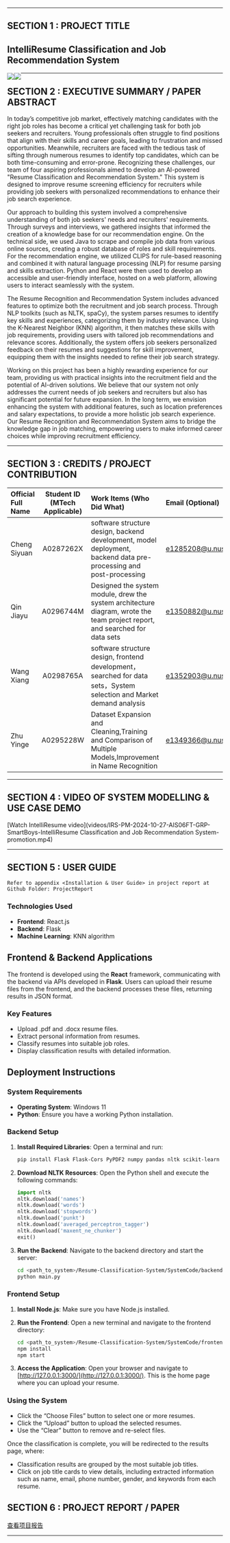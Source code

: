 ﻿
---

## SECTION 1 : PROJECT TITLE
## IntelliResume Classification and Job Recommendation System 

<img src="Resume.png"
     style="float: left; margin-right: 0px;" />
<img src="result.png"
     style="float: left; margin-right: 0px;" />


---

## SECTION 2 : EXECUTIVE SUMMARY / PAPER ABSTRACT
In today’s competitive job market, effectively matching candidates with the right job roles has become a critical yet challenging task for both job seekers and recruiters. Young professionals often struggle to find positions that align with their skills and career goals, leading to frustration and missed opportunities. Meanwhile, recruiters are faced with the tedious task of sifting through numerous resumes to identify top candidates, which can be both time-consuming and error-prone. Recognizing these challenges, our team of four aspiring professionals aimed to develop an AI-powered "Resume Classification and Recommendation System." This system is designed to improve resume screening efficiency for recruiters while providing job seekers with personalized recommendations to enhance their job search experience.

Our approach to building this system involved a comprehensive understanding of both job seekers' needs and recruiters' requirements. Through surveys and interviews, we gathered insights that informed the creation of a knowledge base for our recommendation engine. On the technical side, we used Java to scrape and compile job data from various online sources, creating a robust database of roles and skill requirements. For the recommendation engine, we utilized CLIPS for rule-based reasoning and combined it with natural language processing (NLP) for resume parsing and skills extraction. Python and React were then used to develop an accessible and user-friendly interface, hosted on a web platform, allowing users to interact seamlessly with the system.

The Resume Recognition and Recommendation System includes advanced features to optimize both the recruitment and job search process. Through NLP toolkits (such as NLTK, spaCy), the system parses resumes to identify key skills and experiences, categorizing them by industry relevance. Using the K-Nearest Neighbor (KNN) algorithm, it then matches these skills with job requirements, providing users with tailored job recommendations and relevance scores. Additionally, the system offers job seekers personalized feedback on their resumes and suggestions for skill improvement, equipping them with the insights needed to refine their job search strategy.


Working on this project has been a highly rewarding experience for our team, providing us with practical insights into the recruitment field and the potential of AI-driven solutions. We believe that our system not only addresses the current needs of job seekers and recruiters but also has significant potential for future expansion. In the long term, we envision enhancing the system with additional features, such as location preferences and salary expectations, to provide a more holistic job search experience. Our Resume Recognition and Recommendation System aims to bridge the knowledge gap in job matching, empowering users to make informed career choices while improving recruitment efficiency.

---

## SECTION 3 : CREDITS / PROJECT CONTRIBUTION

| Official Full Name  | Student ID (MTech Applicable)  | Work Items (Who Did What) | Email (Optional) |
| :------------ |:---------------:| :-----| :-----|
| Cheng Siyuan | A0287262X | software structure design, backend development, model deployment, backend data pre-processing and post-processing| e1285208@u.nus.edu |
| Qin Jiayu | A0296744M | Designed the system module, drew the system architecture diagram, wrote the team project report, and searched for data sets| e1350882@u.nus.edu|
| Wang Xiang | A0298765A | software structure design, frontend development，searched for data sets，System selection and Market demand analysis| e1352903@u.nus.edu |
| Zhu Yinge | A0295228W | Dataset Expansion and Cleaning,Training and Comparison of Multiple Models,Improvement in Name Recognition| e1349366@u.nus.edu |

---

## SECTION 4 : VIDEO OF SYSTEM MODELLING & USE CASE DEMO

[Watch IntelliResume video](videos/IRS-PM-2024-10-27-AIS06FT-GRP-SmartBoys-IntelliResume Classification and Job Recommendation System-promotion.mp4)




---

## SECTION 5 : USER GUIDE

`Refer to appendix <Installation & User Guide> in project report at Github Folder: ProjectReport`

### Technologies Used
- **Frontend**: React.js
- **Backend**: Flask
- **Machine Learning**: KNN algorithm

## Frontend & Backend Applications

The frontend is developed using the **React** framework, communicating with the backend via APIs developed in **Flask**. Users can upload their resume files from the frontend, and the backend processes these files, returning results in JSON format.

### Key Features
- Upload .pdf and .docx resume files.
- Extract personal information from resumes.
- Classify resumes into suitable job roles.
- Display classification results with detailed information.

## Deployment Instructions

### System Requirements
- **Operating System**: Windows 11
- **Python**: Ensure you have a working Python installation.

### Backend Setup
1. **Install Required Libraries**:
   Open a terminal and run:
   ```bash
   pip install Flask Flask-Cors PyPDF2 numpy pandas nltk scikit-learn python-docx
   ```

2. **Download NLTK Resources**:
   Open the Python shell and execute the following commands:
   ```python
   import nltk
   nltk.download('names')
   nltk.download('words')
   nltk.download('stopwords')
   nltk.download('punkt')
   nltk.download('averaged_perceptron_tagger')
   nltk.download('maxent_ne_chunker')
   exit()
   ```

3. **Run the Backend**:
   Navigate to the backend directory and start the server:
   ```bash
   cd <path_to_system>/Resume-Classification-System/SystemCode/backend
   python main.py
   ```

### Frontend Setup
1. **Install Node.js**: Make sure you have Node.js installed.

2. **Run the Frontend**:
   Open a new terminal and navigate to the frontend directory:
   ```bash
   cd <path_to_system>/Resume-Classification-System/SystemCode/frontend
   npm install
   npm start
   ```

3. **Access the Application**:
   Open your browser and navigate to [http://127.0.0.1:3000/](http://127.0.0.1:3000/). This is the home page where you can upload your resume.

### Using the System
- Click the “Choose Files” button to select one or more resumes.
- Click the “Upload” button to upload the selected resumes.
- Use the “Clear” button to remove and re-select files.

Once the classification is complete, you will be redirected to the results page, where:
- Classification results are grouped by the most suitable job titles.
- Click on job title cards to view details, including extracted information such as name, email, phone number, gender, and keywords from each resume.



## SECTION 6 : PROJECT REPORT / PAPER

[查看项目报告](https://github.com/GoDToD/Resume-Classification-System/blob/master/ProjectReport/IRS-PM-2024-10-27-AIS06FT-GRP-SmartBoys-IntelliResume%20Classification%20and%20Job%20Recommendation%20System-Group12-Report.pdf)


---
